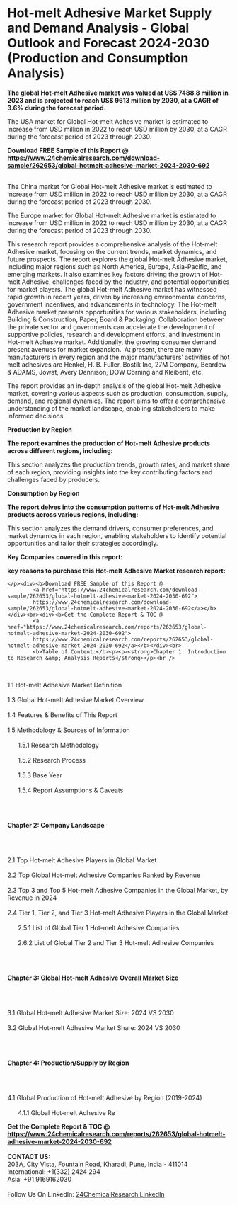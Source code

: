 <h1>Hot-melt Adhesive Market Supply and Demand Analysis - Global Outlook and Forecast 2024-2030 (Production and Consumption Analysis)</h1><p><strong>The global Hot-melt Adhesive market was valued at US$ 7488.8 million in 2023 and is projected to reach US$ 9613 million by 2030, at a CAGR of 3.6% during the forecast period</strong>.</p><p>
</p><p>The USA market for Global Hot-melt Adhesive market is estimated to increase from USD million in 2022 to reach USD million by 2030, at a CAGR during the forecast period of 2023 through 2030.</p><div><b>Download FREE Sample of this Report @ 
            <a href="https://www.24chemicalresearch.com/download-sample/262653/global-hotmelt-adhesive-market-2024-2030-692">
            https://www.24chemicalresearch.com/download-sample/262653/global-hotmelt-adhesive-market-2024-2030-692</a></b></div><br><p>
</p><p>The China market for Global Hot-melt Adhesive market is estimated to increase from USD million in 2022 to reach USD million by 2030, at a CAGR during the forecast period of 2023 through 2030.</p><p>
</p><p>The Europe market for Global Hot-melt Adhesive market is estimated to increase from USD million in 2022 to reach USD million by 2030, at a CAGR during the forecast period of 2023 through 2030.</p><p>
</p><p>This research report provides a comprehensive analysis of the Hot-melt Adhesive market, focusing on the current trends, market dynamics, and future prospects. The report explores the global Hot-melt Adhesive market, including major regions such as North America, Europe, Asia-Pacific, and emerging markets. It also examines key factors driving the growth of Hot-melt Adhesive, challenges faced by the industry, and potential opportunities for market players. The global Hot-melt Adhesive market has witnessed rapid growth in recent years, driven by increasing environmental concerns, government incentives, and advancements in technology. The Hot-melt Adhesive market presents opportunities for various stakeholders, including Building &amp; Construction, Paper, Board &amp; Packaging. Collaboration between the private sector and governments can accelerate the development of supportive policies, research and development efforts, and investment in Hot-melt Adhesive market. Additionally, the growing consumer demand present avenues for market expansion.<strong> </strong> At present, there are many manufacturers in every region and the major manufacturers’ activities of hot melt adhesives are Henkel, H. B. Fuller, Bostik Inc, 27M Company, Beardow &amp; ADAMS, Jowat, Avery Dennison, DOW Corning and Kleiberit, etc.</p><p>
</p><p>The report provides an in-depth analysis of the global Hot-melt Adhesive market, covering various aspects such as production, consumption, supply, demand, and regional dynamics. The report aims to offer a comprehensive understanding of the market landscape, enabling stakeholders to make informed decisions.</p><p>
</p><p><strong>Production by Region</strong></p><p>
</p><p><strong>The report examines the production of Hot-melt Adhesive products across different regions, including:</strong></p><p>
</p><p>
</p><p>This section analyzes the production trends, growth rates, and market share of each region, providing insights into the key contributing factors and challenges faced by producers.</p><p>
</p><p><strong>Consumption by Region</strong></p><p>
</p><p><strong>The report delves into the consumption patterns of Hot-melt Adhesive products across various regions, including:</strong></p><p>
</p><p>
</p><p>This section analyzes the demand drivers, consumer preferences, and market dynamics in each region, enabling stakeholders to identify potential opportunities and tailor their strategies accordingly.</p><p>
<strong>Key Companies covered in this report:</strong></p><p>
</p><p>
</p><p><strong>key reasons to purchase this Hot-melt Adhesive Market research report:</strong></p><p>

	</p><div><b>Download FREE Sample of this Report @ 
            <a href="https://www.24chemicalresearch.com/download-sample/262653/global-hotmelt-adhesive-market-2024-2030-692">
            https://www.24chemicalresearch.com/download-sample/262653/global-hotmelt-adhesive-market-2024-2030-692</a></b></div><br><div><b>Get the Complete Report & TOC @ 
            <a href="https://www.24chemicalresearch.com/reports/262653/global-hotmelt-adhesive-market-2024-2030-692">
            https://www.24chemicalresearch.com/reports/262653/global-hotmelt-adhesive-market-2024-2030-692</a></b></div><br>
            <b>Table of Content:</b><p><p><strong>Chapter 1: Introduction to Research &amp; Analysis Reports</strong></p><br />
<br />
<p>1.1 Hot-melt Adhesive Market Definition<br /><br />
1.3 Global Hot-melt Adhesive Market Overview<br /><br />
1.4 Features &amp; Benefits of This Report<br /><br />
1.5 Methodology &amp; Sources of Information<br /><br />
&nbsp;&nbsp;&nbsp;&nbsp;&nbsp; 1.5.1 Research Methodology<br /><br />
&nbsp;&nbsp;&nbsp;&nbsp;&nbsp; 1.5.2 Research Process<br /><br />
&nbsp;&nbsp;&nbsp;&nbsp;&nbsp; 1.5.3 Base Year<br /><br />
&nbsp;&nbsp;&nbsp;&nbsp;&nbsp; 1.5.4 Report Assumptions &amp; Caveats</p><br />
<br />
<p><strong>Chapter 2: Company Landscape</strong></p><br />
<br />
<p>2.1 Top Hot-melt Adhesive Players in Global Market<br /><br />
2.2 Top Global Hot-melt Adhesive Companies Ranked by Revenue<br /><br />
2.3 Top 3 and Top 5 Hot-melt Adhesive Companies in the Global Market, by Revenue in 2024<br /><br />
2.4 Tier 1, Tier 2, and Tier 3 Hot-melt Adhesive Players in the Global Market<br /><br />
&nbsp;&nbsp;&nbsp;&nbsp;&nbsp; 2.5.1 List of Global Tier 1 Hot-melt Adhesive Companies<br /><br />
&nbsp;&nbsp;&nbsp;&nbsp;&nbsp; 2.6.2 List of Global Tier 2 and Tier 3 Hot-melt Adhesive Companies</p><br />
<br />
<p><strong>Chapter 3: Global Hot-melt Adhesive Overall Market Size</strong></p><br />
<br />
<p>3.1 Global Hot-melt Adhesive Market Size: 2024 VS 2030<br /><br />
3.2 Global Hot-melt Adhesive Market Share: 2024 VS 2030</p><br />
<br />
<p><strong>Chapter 4: Production/Supply by Region</strong></p><br />
<br />
<p>4.1 Global Production of Hot-melt Adhesive by Region (2019-2024)<br /><br />
&nbsp;&nbsp;&nbsp;&nbsp;&nbsp; 4.1.1 Global Hot-melt Adhesive Re</p><div><b>Get the Complete Report & TOC @ 
            <a href="https://www.24chemicalresearch.com/reports/262653/global-hotmelt-adhesive-market-2024-2030-692">
            https://www.24chemicalresearch.com/reports/262653/global-hotmelt-adhesive-market-2024-2030-692</a></b></div><br><b>CONTACT US:</b><br>
            203A, City Vista, Fountain Road, Kharadi, Pune, India - 411014<br>
            International: +1(332) 2424 294<br>
            Asia: +91 9169162030 <br><br>
            Follow Us On LinkedIn: <a href="https://www.linkedin.com/company/24chemicalresearch/">24ChemicalResearch LinkedIn</a>